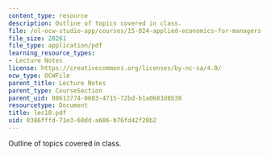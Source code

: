 ```yaml
---
content_type: resource
description: Outline of topics covered in class.
file: /ol-ocw-studio-app/courses/15-024-applied-economics-for-managers-summer-2004/0386fffd71e360dda606b76fd42f20b2_lec10.pdf
file_size: 28261
file_type: application/pdf
learning_resource_types:
- Lecture Notes
license: https://creativecommons.org/licenses/by-nc-sa/4.0/
ocw_type: OCWFile
parent_title: Lecture Notes
parent_type: CourseSection
parent_uid: 08613774-0683-4715-72bd-b1a0683d8b30
resourcetype: Document
title: lec10.pdf
uid: 0386fffd-71e3-60dd-a606-b76fd42f20b2
---
```

Outline of topics covered in class.